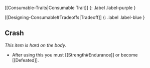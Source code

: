 
[[Consumable-Traits|Consumable Trait]]
{: .label .label-purple }

[[Designing-Consumable#Tradeoffs|Tradeoff]]
{: .label .label-blue }

## Crash
*This item is hard on the body.*
* After using this you must [[Strength#Endurance]] or become [[Defeated]].
